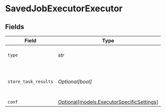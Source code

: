 # SavedJobExecutorExecutor


## Fields

| Field                                                                              | Type                                                                               | Required                                                                           | Description                                                                        |
| ---------------------------------------------------------------------------------- | ---------------------------------------------------------------------------------- | ---------------------------------------------------------------------------------- | ---------------------------------------------------------------------------------- |
| `type`                                                                             | *str*                                                                              | :heavy_check_mark:                                                                 | The type of executor to run                                                        |
| `store_task_results`                                                               | *Optional[bool]*                                                                   | :heavy_minus_sign:                                                                 | Determines whether or not to write task results to disk                            |
| `conf`                                                                             | [Optional[models.ExecutorSpecificSettings]](../models/executorspecificsettings.md) | :heavy_minus_sign:                                                                 | N/A                                                                                |